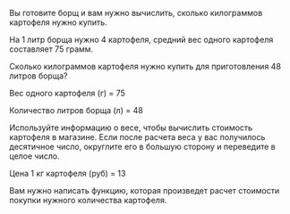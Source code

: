 Вы готовите борщ и вам нужно вычислить, сколько килограммов картофеля нужно купить.

На 1 литр борща нужно 4 картофеля, средний вес одного картофеля составляет 75 грамм.

Сколько килограммов картофеля нужно купить для приготовления 48 литров борща?

Вес одного картофеля (г) = 75

Количество литров борща (л) = 48

Используйте информацию о весе, чтобы вычислить стоимость картофеля в магазине. Если после расчета веса у вас получилось десятичное число, округлите его в большую сторону и переведите в целое число.

Цена 1 кг картофеля (руб) = 13

Вам нужно написать функцию, которая произведет расчет стоимости покупки нужного количества картофеля.